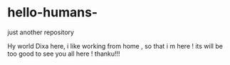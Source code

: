 # hello-humans-
just another repository

Hy world 
Dixa here, i like working from home , so that i m here !
its will be too good to see you all here ! thanku!!!
